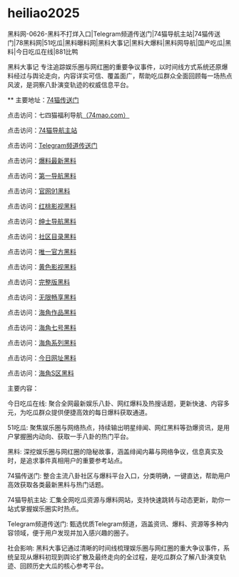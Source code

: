 # heiliao2025
黑料网-0626-黑料不打烊入口|Telegram频道传送门|74猫导航主站|74猫传送门|78黑料网|51吃瓜|黑料曝料网|黑料大事记|黑料大爆料|黑料网导航|国产吃瓜|黑料|今日吃瓜在线|881比鸭

黑料大事记 专注追踪娱乐圈与网红圈的重要争议事件，以时间线方式系统还原爆料经过与舆论走向，内容详实可信、覆盖面广，帮助吃瓜群众全面回顾每一场热点风波，是洞察八卦演变轨迹的权威信息平台。

** 主要地址：<a href="https://74mao.com/">74猫传送门</a>

点击访问：七四猫福利导航<a href="https://74mao.com/">（74mao.com）</a>

点击访问：<a href="https://74mao.com/">74猫导航主站</a>

点击访问：<a href="https://74mao.com/">Telegram频道传送门</a>

点击访问：<a href="https://hj-971.pages.dev/">爆料最新黑料</a>  

点击访问：<a href="https://hj-972.pages.dev/">第一导航黑料</a>  

点击访问：<a href="https://hj-973.pages.dev/">官网91黑料</a>  

点击访问：<a href="https://hj-974.pages.dev/">红桃影视黑料</a>  

点击访问：<a href="https://hj-975.pages.dev/">绅士导航黑料</a>  

点击访问：<a href="https://hj-786.pages.dev/">社区目录黑料</a>  

点击访问：<a href="https://hj-792.pages.dev/">唯一官方黑料</a>  

点击访问：<a href="https://hj-979.pages.dev/">黄色影视黑料</a>  

点击访问：<a href="https://hj-980.pages.dev/">完整版黑料</a>  

点击访问：<a href="https://hj-981.pages.dev/">无限畅享黑料</a>  

点击访问：<a href="https://hj-982.pages.dev/">海角作品黑料</a>  

点击访问：<a href="https://hj-983.pages.dev/">海角七号黑料</a>  

点击访问：<a href="https://hj-984.pages.dev/">海角系列黑料</a>  

点击访问：<a href="https://hj-985.pages.dev/">今日网址黑料</a>  

点击访问：<a href="https://hj-986.pages.dev/">海角S区黑料</a>  

主要内容：

今日吃瓜在线: 聚合全网最新娱乐八卦、网红爆料及热搜话题，更新快速、内容多元，为吃瓜群众提供便捷高效的每日爆料获取通道。

51吃瓜: 聚焦娱乐圈与网络热点，持续输出明星绯闻、网红黑料等劲爆资讯，是用户掌握圈内动向、获取一手八卦的热门平台。

黑料: 深挖娱乐圈与网红圈的隐秘故事，涵盖绯闻内幕与网络争议，信息真实及时，是追求事件真相用户的重要参考站点。

74猫传送门: 整合主流八卦社区与爆料平台入口，分类明确，一键直达，帮助用户高效获取各类最新黑料与热门话题。

74猫导航主站: 汇集全网吃瓜资源与爆料网站，支持快速跳转与动态更新，助你一站式掌握娱乐圈实时热点。

Telegram频道传送门: 甄选优质Telegram频道，涵盖资讯、爆料、资源等多种内容领域，便于用户发现并加入感兴趣的圈子。

社会影响:
黑料大事记通过清晰的时间线梳理娱乐圈与网红圈的重大争议事件，系统呈现从爆料初现到舆论扩散及最终走向的全过程，是吃瓜群众了解八卦演变轨迹、回顾历史大瓜的核心参考平台。

<span style="display:none;">[Canonical link](https://github.com/vivian20250626/viv4）</span>
